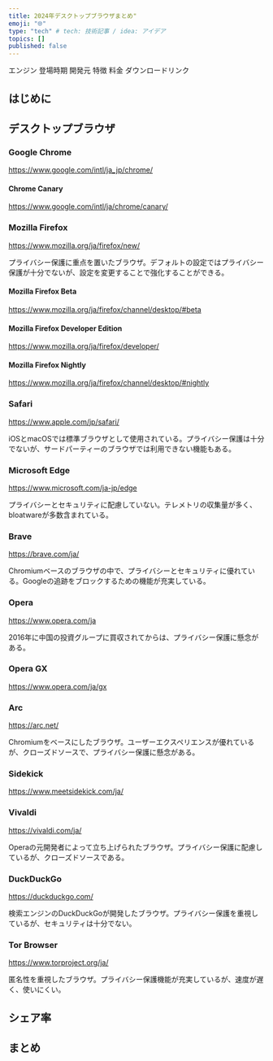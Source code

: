 ```yaml
---
title: 2024年デスクトップブラウザまとめ"
emoji: "🌐"
type: "tech" # tech: 技術記事 / idea: アイデア
topics: []
published: false
---
```


エンジン
登場時期
開発元
特徴
料金
ダウンロードリンク

## はじめに

## デスクトップブラウザ

### Google Chrome

https://www.google.com/intl/ja_jp/chrome/

#### Chrome Canary

https://www.google.com/intl/ja/chrome/canary/

### Mozilla Firefox

https://www.mozilla.org/ja/firefox/new/

プライバシー保護に重点を置いたブラウザ。デフォルトの設定ではプライバシー保護が十分でないが、設定を変更することで強化することができる。

#### Mozilla Firefox Beta

https://www.mozilla.org/ja/firefox/channel/desktop/#beta

#### Mozilla Firefox Developer Edition

https://www.mozilla.org/ja/firefox/developer/

#### Mozilla Firefox Nightly

https://www.mozilla.org/ja/firefox/channel/desktop/#nightly

### Safari

https://www.apple.com/jp/safari/

iOSとmacOSでは標準ブラウザとして使用されている。プライバシー保護は十分でないが、サードパーティーのブラウザでは利用できない機能もある。

### Microsoft Edge

https://www.microsoft.com/ja-jp/edge

プライバシーとセキュリティに配慮していない。テレメトリの収集量が多く、 bloatwareが多数含まれている。

### Brave

https://brave.com/ja/

Chromiumベースのブラウザの中で、プライバシーとセキュリティに優れている。Googleの追跡をブロックするための機能が充実している。

### Opera

https://www.opera.com/ja

2016年に中国の投資グループに買収されてからは、プライバシー保護に懸念がある。

### Opera GX

https://www.opera.com/ja/gx

### Arc

https://arc.net/

Chromiumをベースにしたブラウザ。ユーザーエクスペリエンスが優れているが、クローズドソースで、プライバシー保護に懸念がある。

### Sidekick

https://www.meetsidekick.com/ja/

### Vivaldi

https://vivaldi.com/ja/

Operaの元開発者によって立ち上げられたブラウザ。プライバシー保護に配慮しているが、クローズドソースである。

### DuckDuckGo

https://duckduckgo.com/

検索エンジンのDuckDuckGoが開発したブラウザ。プライバシー保護を重視しているが、セキュリティは十分でない。

### Tor Browser

https://www.torproject.org/ja/

匿名性を重視したブラウザ。プライバシー保護機能が充実しているが、速度が遅く、使いにくい。

## シェア率

## まとめ
